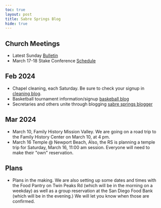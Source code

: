 ```yaml
---
toc: true
layout: post
title: Sabre Springs Blog
hide: true
---
```


## Church Meetings

- Latest Sunday [Bulletin](https://sites.google.com/view/sswardtv/home)
- March 17-18 Stake Conference [Schedule](2024_feb_stake_conference)

## Feb 2024

- Chapel cleaning, each Saturday.  Be sure to check your signup in [cleaning blog](cleaning_schedule). 
- Basketball tournament information/signup [baskeball blog](2024_baketball)
- Secretaries and others unite through blogging [sabre springs blogger](sabre_springs_bloggers)

## Mar 2024

- March 10, Family History Mission Valley.  We are going on a road trip to the Family History Center on March 10, at 4 pm.
- March 16 Temple @ Newport Beach, Also, the RS is planning a temple trip for Saturday, March 16, 11:00 am session. Everyone will need to make their "own" reservation.


## Plans

- Plans in the making.  We are also setting up some dates and times with the Food Pantry on Twin Peaks Rd (which will be in the morning on a weekday) as well as a group reservation at the San Diego Food Bank (which will be in the evening.) We will let you know when those are confirmed.


